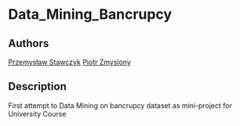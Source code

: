 # Data_Mining_Bancrupcy

## Authors 

[Przemysław Stawczyk](https://github.com/przestaw)
[Piotr Zmyslony](https://github.com/zmysloony)

## Description

First attempt to Data Mining on bancrupcy dataset as mini-project for University Course
